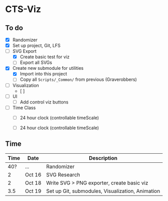 
# CTS-Viz


## To do

- [X] Randomizer
- [X] Set up project, Git, LFS
- [ ] SVG Export
	- [X] Create basic test for viz
	- [ ] Export all SVGs
- [X] Create new submodule for utilities
 	- [X] Import into this project
	- [ ] Copy all `Scripts/_Common/` from previous (Graverobbers)
- [ ] Visualization
 	- [ ]
- [ ] UI
	- [ ] Add control viz buttons
- [ ] Time Class
	- [ ] 24 hour clock (controllable timeScale)
	- [ ] 24 hour clock (controllable timeScale)



## Time

Time | Date | Description
--- | --- | ---
40? | ... | Randomizer
2 | Oct 16 | SVG Research
2 | Oct 18 | Write SVG > PNG exporter, create basic viz
3.5 | Oct 19 | Set up Git, submodules, Visualization, Animation
